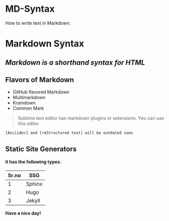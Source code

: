 # MD-Syntax
How to write text in Markdown.

# Markdown Syntax

## _Markdown is a shorthand syntax for HTML_

## Flavors of Markdown

- GitHub flavored Markdown
- Multimarkdown
- Kramdown
- Common Mark

> Sublime text editor has markdown
> plugins or extensions.
> You can use this editor

```sh
[Asciidoc] and [reStructured text] will be outdated soon
```

## Static Site Generators

#### It has the following types.

| Sr.no | SSG |
| ------ | ------ |
| 1 | Sphinx |
| 2 | Hugo |
| 3 | Jekyll |

**Have a nice day!**
